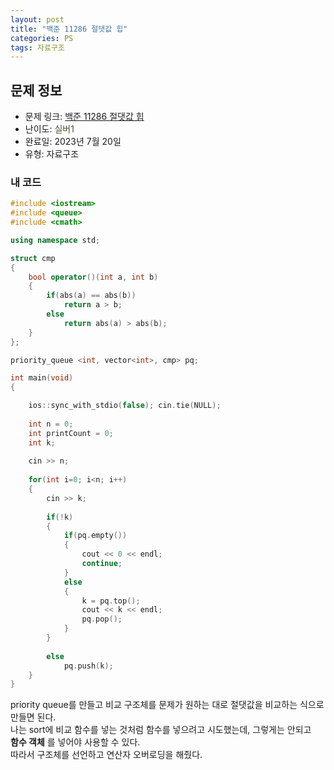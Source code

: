 ```yaml
---
layout: post
title: "백준 11286 절댓값 힙"
categories: PS
tags: 자료구조
---
```


## 문제 정보
- 문제 링크: [백준 11286 절댓값 힙](https://www.acmicpc.net/problem/11286)
- 난이도: <span style="color:#544831">실버1</span>
- 완료일: 2023년 7월 20일
- 유형: 자료구조

### 내 코드

```C++
#include <iostream>
#include <queue>
#include <cmath>

using namespace std;

struct cmp
{
	bool operator()(int a, int b)
	{
		if(abs(a) == abs(b))
			return a > b;
		else
			return abs(a) > abs(b);
	}
};

priority_queue <int, vector<int>, cmp> pq;

int main(void)
{

	ios::sync_with_stdio(false); cin.tie(NULL);
	
	int n = 0;
	int printCount = 0;
	int k;
	
	cin >> n;
	
	for(int i=0; i<n; i++)
	{
		cin >> k;
		
		if(!k)
		{
			if(pq.empty())
			{
				cout << 0 << endl;
				continue;
			}
			else
			{
				k = pq.top();
				cout << k << endl;
				pq.pop();
			}
		}
			
		else
			pq.push(k);
	}
}
```

priority queue를 만들고 비교 구조체를 문제가 원하는 대로 절댓값을 비교하는 식으로 만들면 된다.   
나는 sort에 비교 함수를 넣는 것처럼 함수를 넣으려고 시도했는데, 그렇게는 안되고   
**함수 객체** 를 넣어야 사용할 수 있다.  
따라서 구조체를 선언하고 연산자 오버로딩을 해줬다.  

